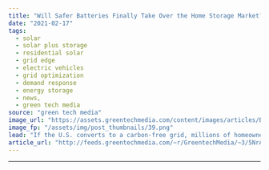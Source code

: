 ```yaml
---
title: "Will Safer Batteries Finally Take Over the Home Storage Market?"
date: "2021-02-17"
tags: 
  - solar
  - solar plus storage 
  - residential solar
  - grid edge
  - electric vehicles
  - grid optimization
  - demand response
  - energy storage
  - news,
  - green tech media
source: "green tech media"
image_url: "https://assets.greentechmedia.com/content/images/articles/Batteries_Concept_XL.png"
image_fp: "/assets/img/post_thumbnails/39.png"
lead: "If the U.S. converts to a carbon-free grid, millions of homeowners may want to generate and store their own solar power. Companies are already jockeying over that potentially massive market — and the commercial contest revolves around safety. Tesla a ..."
article_url: "http://feeds.greentechmedia.com/~r/GreentechMedia/~3/5NrA6lK1UcM/safer-batteries-residential-energy-storage-market"
---
```


---
